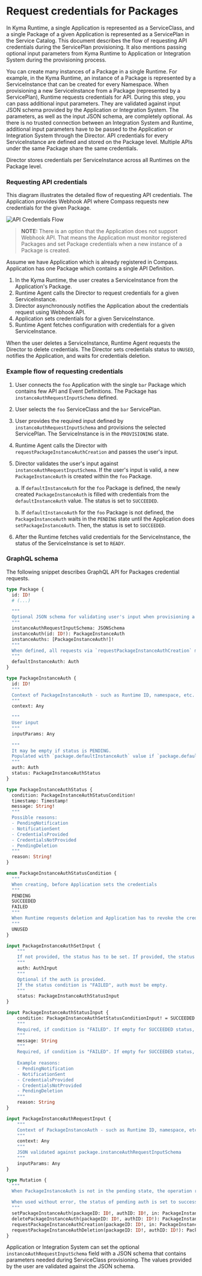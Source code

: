 # Request credentials for Packages

In Kyma Runtime, a single Application is represented as a ServiceClass, and a single Package of a given Application is represented as a ServicePlan in the Service Catalog. This document describes the flow of requesting API credentials during the ServicePlan provisioning. It also mentions passing optional input parameters from Kyma Runtime to Application or Integration System during the provisioning process.

You can create many instances of a Package in a single Runtime. For example, in the Kyma Runtime, an instance of a Package is represented by a ServiceInstance that can be created for every Namespace.
When provisioning a new ServiceInstance from a Package (represented by a ServicePlan), Runtime requests credentials for API. During this step, you can pass additional input parameters. They are validated against input JSON schema provided by the Application or Integration System. The parameters, as well as the input JSON schema, are completely optional.
As there is no trusted connection between an Integration System and Runtime, additional input parameters have to be passed to the Application or Integration System through the Director.
API credentials for every ServiceInstance are defined and stored on the Package level. Multiple APIs under the same Package share the same credentials.

Director stores credentials per ServiceInstance across all Runtimes on the Package level.

### Requesting API credentials

This diagram illustrates the detailed flow of requesting API credentials. The Application provides Webhook API where Compass requests new credentials for the given Package.

![API Credentials Flow](./assets/api-credentials-flow.svg)

> **NOTE:** There is an option that the Application does not support Webhook API. That means the Application must monitor registered Packages and set Package credentials when a new instance of a Package is created.

Assume we have Application which is already registered in Compass. Application has one Package which contains a single API Definition.

1. In the Kyma Runtime, the user creates a ServiceInstance from the Application's Package.
1. Runtime Agent calls the Director to request credentials for a given ServiceInstance.
1. Director asynchronously notifies the Application about the credentials request using Webhook API.
1. Application sets credentials for a given ServiceInstance.
1. Runtime Agent fetches configuration with credentials for a given ServiceInstance.

When the user deletes a ServiceInstance, Runtime Agent requests the Director to delete credentials. The Director sets credentials status to `UNUSED`, notifies the Application, and waits for credentials deletion.

### Example flow of requesting credentials

1. User connects the `foo` Application with the single `bar` Package which contains few API and Event Definitions. The Package has `instanceAuthRequestInputSchema` defined.
1. User selects the `foo` ServiceClass and the `bar` ServicePlan.
1. User provides the required input defined by `instanceAuthRequestInputSchema` and provisions the selected ServicePlan. The ServiceInstance is in the `PROVISIONING` state.
1. Runtime Agent calls the Director with `requestPackageInstanceAuthCreation` and passes the user's input.
1. Director validates the user's input against `instanceAuthRequestInputSchema`. If the user's input is valid, a new `PackageInstanceAuth` is created within the `foo` Package.
   
   a. If `defaultInstanceAuth` for the `foo` Package is defined, the newly created `PackageInstanceAuth` is filled with credentials from the `defaultInstanceAuth` value. The status is set to `SUCCEEDED`.
   
   b. If `defaultInstanceAuth` for the `foo` Package is not defined, the `PackageInstanceAuth` waits in the `PENDING` state until the Application does `setPackageInstanceAuth`. Then, the status is set to `SUCCEEDED`.
   
1. After the Runtime fetches valid credentials for the ServiceInstance, the status of the ServiceInstance is set to `READY`.

### GraphQL schema

The following snippet describes GraphQL API for Packages credential requests.

```graphql
type Package {
  id: ID!
  # (...)

  """
  Optional JSON schema for validating user's input when provisioning a ServiceClass.
  """
  instanceAuthRequestInputSchema: JSONSchema
  instanceAuth(id: ID!): PackageInstanceAuth
  instanceAuths: [PackageInstanceAuth!]!
  """
  When defined, all requests via `requestPackageInstanceAuthCreation` mutation fallback to defaultInstanceAuth.
  """
  defaultInstanceAuth: Auth
}

type PackageInstanceAuth {
  id: ID!
  """
  Context of PackageInstanceAuth - such as Runtime ID, namespace, etc.
  """
  context: Any

  """
  User input
  """
  inputParams: Any
  
  """
  It may be empty if status is PENDING.
  Populated with `package.defaultInstanceAuth` value if `package.defaultAuth` is defined. If not, Compass notifies Application/Integration System about the Auth request.
  """
  auth: Auth
  status: PackageInstanceAuthStatus
}

type PackageInstanceAuthStatus {
  condition: PackageInstanceAuthStatusCondition!
  timestamp: Timestamp!
  message: String!
  """
  Possible reasons:
  - PendingNotification
  - NotificationSent
  - CredentialsProvided
  - CredentialsNotProvided
  - PendingDeletion
  """
  reason: String!
}

enum PackageInstanceAuthStatusCondition {
  """
  When creating, before Application sets the credentials
  """
  PENDING
  SUCCEEDED
  FAILED
  """
  When Runtime requests deletion and Application has to revoke the credentials
  """
  UNUSED
}

input PackageInstanceAuthSetInput {
	"""
	If not provided, the status has to be set. If provided, the status condition  must be "SUCCEEDED".
	"""
	auth: AuthInput
	"""
	Optional if the auth is provided.
	If the status condition is "FAILED", auth must be empty.
	"""
	status: PackageInstanceAuthStatusInput
}

input PackageInstanceAuthStatusInput {
	condition: PackageInstanceAuthSetStatusConditionInput! = SUCCEEDED
	"""
	Required, if condition is "FAILED". If empty for SUCCEEDED status, default message is set.
	"""
	message: String
	"""
	Required, if condition is "FAILED". If empty for SUCCEEDED status, "CredentialsProvided" reason is set.
	
	Example reasons:
	- PendingNotification
	- NotificationSent
	- CredentialsProvided
	- CredentialsNotProvided
	- PendingDeletion
	"""
	reason: String
}

input PackageInstanceAuthRequestInput {
	"""
	Context of PackageInstanceAuth - such as Runtime ID, namespace, etc.
	"""
	context: Any
	"""
	JSON validated against package.instanceAuthRequestInputSchema
	"""
	inputParams: Any
}

type Mutation {
  """
  When PackageInstanceAuth is not in the pending state, the operation returns an error.

  When used without error, the status of pending auth is set to success.
  """
  setPackageInstanceAuth(packageID: ID!, authID: ID!, in: PackageInstanceAuthSetInput!): PackageInstanceAuth!
  deletePackageInstanceAuth(packageID: ID!, authID: ID!): PackageInstanceAuth!
  requestPackageInstanceAuthCreation(packageID: ID!, in: PackageInstanceAuthRequestInput!): PackageInstanceAuth!
  requestPackageInstanceAuthDeletion(packageID: ID!, authID: ID!): PackageInstanceAuth!
}
```

Application or Integration System can set the optional `instanceAuthRequestInputSchema` field with a JSON schema that contains parameters needed during ServiceClass provisioning. The values provided by the user are validated against the JSON schema.

